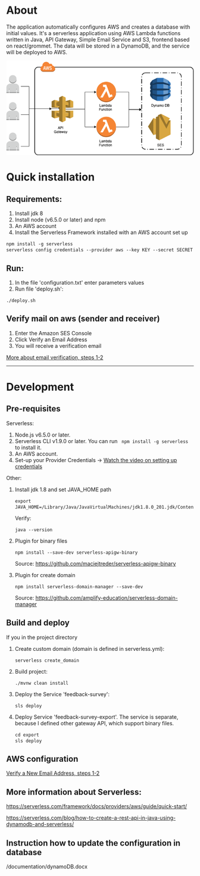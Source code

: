 # About
The application automatically configures AWS and creates a database with initial values.
It's a serverless application using AWS Lambda functions written in Java, API Gateway, Simple Email Service and S3, frontend based on react/grommet.
The data will be stored in a DynamoDB, and the service will be deployed to AWS.

![AWS diagram](documentation/aws-diagram.png?raw=true "AWS diagram")


# Quick installation 
## Requirements:
1. Install jdk 8
2. Install node (v6.5.0 or later) and npm
3. An AWS account
4. Install the Serverless Framework installed with an AWS account set up
```
npm install -g serverless
serverless config credentials --provider aws --key KEY --secret SECRET
```

## Run:
1. In the file 'configuration.txt' enter parameters values
2. Run file 'deploy.sh':
```
./deploy.sh
```

## Verify mail on aws (sender and receiver)
1. Enter the Amazon SES Console
2. Click Verify an Email Address
3. You will receive a verification email

[More about email verification, steps 1-2](https://aws.amazon.com/getting-started/tutorials/send-an-email/)


------------------------------------------------------------------------------------------------------------------------

# Development 
## Pre-requisites

Serverless:
1. Node.js v6.5.0 or later.
2. Serverless CLI v1.9.0 or later. You can run ``` npm install -g serverless``` to install it.
3. An AWS account. 
4. Set-up your Provider Credentials -> [Watch the video on setting up credentials](https://www.youtube.com/watch?v=KngM5bfpttA)

Other:
1. Install jdk 1.8 and set JAVA_HOME path
    ```
    export JAVA_HOME=/Library/Java/JavaVirtualMachines/jdk1.8.0_201.jdk/Contents/Home
    ```
    
    Verify:
    ```
    java --version
    ```
    
2. Plugin for binary files
    ```
    npm install --save-dev serverless-apigw-binary
    ```
    Source: https://github.com/maciejtreder/serverless-apigw-binary
    
3. Plugin for create domain
    ```
    npm install serverless-domain-manager --save-dev
    ```
    Source: https://github.com/amplify-education/serverless-domain-manager
    
## Build and deploy
If you in the project directory
1. Create custom domain (domain is defined in serverless.yml):
    ```
    serverless create_domain
    ```
2. Build project:
    ```
    ./mvnw clean install
    ```
3. Deploy the Service 'feedback-survey':
    ```
    sls deploy
    ```
4. Deploy Service 'feedback-survey-export'. The service is separate, because I defined other gateway API, which support binary files.
    ```
    cd export
    sls deploy
    ```

## AWS configuration 

[Verify a New Email Address, steps 1-2](https://aws.amazon.com/getting-started/tutorials/send-an-email/)

## More information about Serverless:

https://serverless.com/framework/docs/providers/aws/guide/quick-start/

https://serverless.com/blog/how-to-create-a-rest-api-in-java-using-dynamodb-and-serverless/

## Instruction how to update the configuration in database
/documentation/dynamoDB.docx
